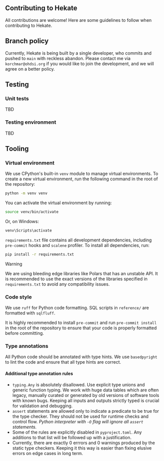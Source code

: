 ## Contributing to Hekate
All contributions are welcome! Here are some guidelines to follow when contributing to Hekate.

## Branch policy
Currently, Hekate is being built by a single developer, who commits and pushed to `main` with reckless abandon. Please
contact me via `korchmar@ohdsi.org` if you would like to join the development, and we will agree on a better policy.

## Testing

### Unit tests
TBD

### Testing environment
TBD

## Tooling

### Virtual environment
We use CPython's built-in `venv` module to manage virtual environments. To create a new virtual environment, run the
following command in the root of the repository:
```bash
python -m venv venv
```

You can activate the virtual environment by running:
```bash
source venv/bin/activate
```
Or, on Windows:
```cmd
venv\Scripts\activate
```

`requirements.txt` file contains all development dependencies, including `pre-commit` hooks and `scalene` profiler. To
install all dependencies, run:
```bash
pip install -r requirements.txt
```

> [!WARNING]
> We are using bleeding edge libraries like Polars that has an unstable API. It is recommended to use the exact
> versions of the libraries specified in `requirements.txt` to avoid any compatibility issues.

### Code style
We use `ruff` for Python code formatting. SQL scripts in `reference/` are formatted with `sqlfluff`.

It is highly recommended to install `pre-commit` and run `pre-commit install` in the root of the repository to ensure
that your code is properly formatted before committing.

### Type annotations
All Python code should be annotated with type hints. We use `basedpyright` to lint the code and ensure that all type
hints are correct.

#### Additional type annotation rules
- `typing.Any` is absolutely disallowed. Use explicit type unions and generic function typing. We work with huge data
  tables which are often legacy, manually curated or generated by old versions of software tools with known bugs.
  Keeping all inputs and outputs strictly typed is crucial for validation and debugging.
- `assert` statements are allowed only to indicate a predicate to be true for the type checker. They should not be used
  for runtime checks and control flow. *Python interpreter with `-O` flag will ignore all `assert` statements.*
- Some of the rules are explicitly disabled in `pyproject.toml`. Any additions to that list will be followed up with a
  justification.
- Currently, there are exactly 0 errrors and 0 warnings produced by the static type checkers. Keeping it this way is
  easier than fixing elusive errors on edge cases in long term.
